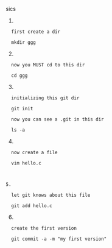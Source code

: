 sics

   1.

      first create a dir

      mkdir ggg

   2.

      now you MUST cd to this dir

      cd ggg

   3.

      initializing this git dir

      git init

      now you can see a .git in this dir

      ls -a

   4.

      now create a file

      vim hello.c



    5.

      let git knows about this file

      git add hello.c

   6.

      create the first version

      git commit -a -m "my first version"










